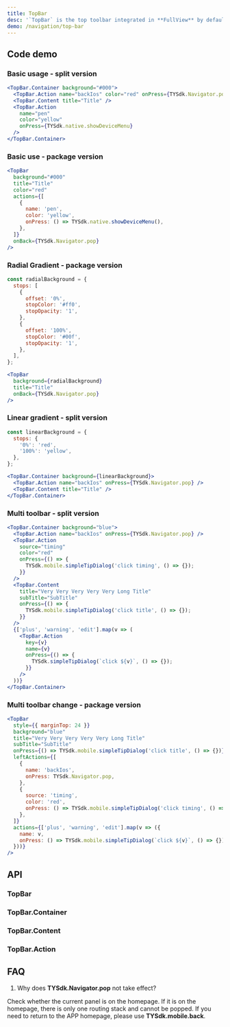 ```yaml
---
title: TopBar
desc: '`TopBar` is the top toolbar integrated in **FullView** by default. It is also called **ActionBar** in Android and **UINavigationBar** in IOS.<br/>The new version of `TopBar` unifies the writing of both IOS and Android, and splits out [TopBar.Container](#TopBar.Container), [TopBar.Content](#TopBar.Content) and [TopBar.Action](#TopBar.Action) Three components, if there is a high degree of customization, you can use the three components to build a combination.<br/>In addition, we also encapsulated a commonly used [TopBar](#TopBar) component for basic TopBar customization requirements.<br/>In addition, the height of `TopBar` is adapted on Android and IOS respectively, and the height of `TopBar` can be obtained through **TopBar.height**. If the model is IPhoneX or higher, the height is 88, the other iOS models are 64, and the Android TopBar is 56.'
demo: /navigation/top-bar
---
```


## Code demo

### Basic usage - split version

```jsx
<TopBar.Container background="#000">
  <TopBar.Action name="backIos" color="red" onPress={TYSdk.Navigator.pop} />
  <TopBar.Content title="Title" />
  <TopBar.Action
    name="pen"
    color="yellow"
    onPress={TYSdk.native.showDeviceMenu}
  />
</TopBar.Container>
```

### Basic use - package version

```jsx
<TopBar
  background="#000"
  title="Title"
  color="red"
  actions={[
    {
      name: 'pen',
      color: 'yellow',
      onPress: () => TYSdk.native.showDeviceMenu(),
    },
  ]}
  onBack={TYSdk.Navigator.pop}
/>
```

### Radial Gradient - package version

```jsx
const radialBackground = {
  stops: [
    {
      offset: '0%',
      stopColor: '#ff0',
      stopOpacity: '1',
    },
    {
      offset: '100%',
      stopColor: '#00f',
      stopOpacity: '1',
    },
  ],
};

<TopBar
  background={radialBackground}
  title="Title"
  onBack={TYSdk.Navigator.pop}
/>
```

### Linear gradient - split version

```jsx
const linearBackground = {
  stops: {
    '0%': 'red',
    '100%': 'yellow',
  },
};

<TopBar.Container background={linearBackground}>
  <TopBar.Action name="backIos" onPress={TYSdk.Navigator.pop} />
  <TopBar.Content title="Title" />
</TopBar.Container>
```

### Multi toolbar - split version

```jsx
<TopBar.Container background="blue">
  <TopBar.Action name="backIos" onPress={TYSdk.Navigator.pop} />
  <TopBar.Action
    source="timing"
    color="red"
    onPress={() => {
      TYSdk.mobile.simpleTipDialog('click timing', () => {});
    }}
  />
  <TopBar.Content
    title="Very Very Very Very Very Long Title"
    subTitle="SubTitle"
    onPress={() => {
      TYSdk.mobile.simpleTipDialog('click title', () => {});
    }}
  />
  {['plus', 'warning', 'edit'].map(v => (
    <TopBar.Action
      key={v}
      name={v}
      onPress={() => {
        TYSdk.simpleTipDialog(`click ${v}`, () => {});
      }}
    />
  ))}
</TopBar.Container>
```

### Multi toolbar change - package version

```jsx
<TopBar
  style={{ marginTop: 24 }}
  background="blue"
  title="Very Very Very Very Very Long Title"
  subTitle="SubTitle"
  onPress={() => TYSdk.mobile.simpleTipDialog('click title', () => {})}
  leftActions={[
    {
      name: 'backIos',
      onPress: TYSdk.Navigator.pop,
    },
    {
      source: 'timing',
      color: 'red',
      onPress: () => TYSdk.mobile.simpleTipDialog('click timing', () => {}),
    },
  ]}
  actions={['plus', 'warning', 'edit'].map(v => ({
    name: v,
    onPress: () => TYSdk.mobile.simpleTipDialog(`click ${v}`, () => {}),
  }))}
/>
```

## API

### TopBar

<API name="TopBarProps"></API>

### TopBar.Container

<API name="TopBarContainerProps"></API>

### TopBar.Content

<API name="TopBarContentProps"></API>

### TopBar.Action

<API name="TopBarActionProps"></API>

## FAQ

1. Why does **TYSdk.Navigator.pop** not take effect?

Check whether the current panel is on the homepage. If it is on the homepage, there is only one routing stack and cannot be popped. If you need to return to the APP homepage, please use **TYSdk.mobile.back**.

